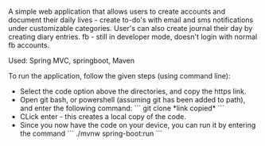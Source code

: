 
A simple web application that allows users to create accounts and document their daily lives - create to-do's with email and sms notifications under customizable categories. 
User's can also create journal their day by creating diary entries. 
fb - still in developer mode, doesn't login with normal fb accounts.

Used: Spring MVC, springboot, Maven

To run the application, follow the given steps (using command line): 
<ul>
<li>
Select the code option above the directories, and copy the https link. 
</li>
<li>
Open git bash, or powershell (assuming git has been added to path), and enter the following command:
```
git clone *link copied*
```
</li>
<li>
CLick enter - this creates a local copy of the code. 
</li>
<li>
Since you now have the code on your device, you can run it by entering the command
```
./mvnw spring-boot:run
```
</li>
</ul>
